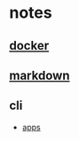 # notes

## [docker](./docker/docker.md)

## [markdown](./markdown/markdown.md)

## cli

- [apps](./cli/apps.md)
